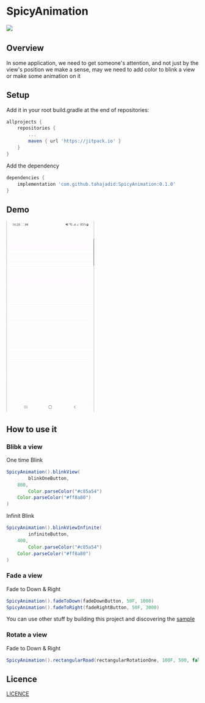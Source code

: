 # SpicyAnimation
[![](https://jitpack.io/v/tahajadid/SpicyAnimation.svg)](https://jitpack.io/#tahajadid/SpicyAnimation)

## Overview
In some application, we need to get someone's attention, and not just by the view's position we make a sense, may we need to add color to blink a view or make some animation on it


## Setup
Add it in your root build.gradle at the end of repositories:

```groovy
allprojects {
	repositories {
		...
		maven { url 'https://jitpack.io' }
	}
}
```

Add the dependency

```groovy
dependencies {
	implementation 'com.github.tahajadid:SpicyAnimation:0.1.0'
}
```

## Demo

<img src="/demo.gif" width="230" height="500"/>

## How to use it

### Blibk a view

One time Blink
```groovy
SpicyAnimation().blinkView(
        blinkOneButton,
	800,
        Color.parseColor("#c85a54")
	Color.parseColor("#ff8a80")
)
```

Infinit Blink
```groovy
SpicyAnimation().blinkViewInfinite(
        infiniteButton,
	400,
        Color.parseColor("#c85a54")
	Color.parseColor("#ff8a80")
)
```

### Fade a view

Fade to Down & Right
```groovy
SpicyAnimation().fadeToDown(fadeDownButton, 50F, 1000)
SpicyAnimation().fadeToRight(fadeRightButton, 50F, 3000)
```

You can use other stuff by building this project and discovering the 
[sample](https://github.com/tahajadid/SpicyAnimation/tree/develop/app)

### Rotate a view

Fade to Down & Right
```groovy
SpicyAnimation().rectangularRoad(rectangularRotationOne, 100F, 500, false) // true if you want a fade in animation start/end
```


## Licence

[LICENCE](https://github.com/tahajadid/SpicyAnimation/blob/develop/LICENSE)
